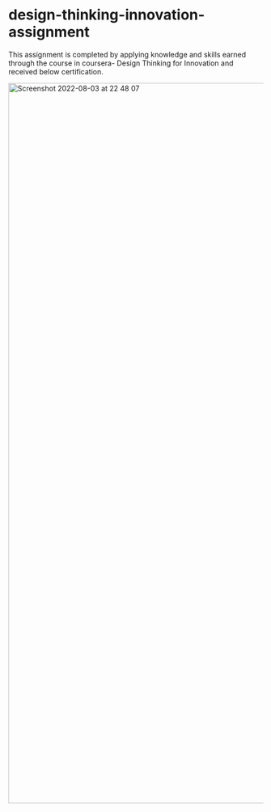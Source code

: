 # design-thinking-innovation-assignment

This assignment is completed by applying knowledge and skills earned through the course in coursera- Design Thinking for Innovation and received below certification.


<img width="1425" alt="Screenshot 2022-08-03 at 22 48 07" src="https://user-images.githubusercontent.com/105081436/182708821-94285d0c-959e-4f6d-9a0e-2e6872fb7835.png">
